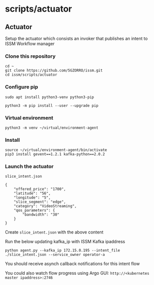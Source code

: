 # scripts/actuator

## Actuator

Setup the actuator which consists an invoker that publishes an intent to ISSM Workflow manager

### Clone this repository

```
cd ~
git clone https://github.com/5GZORRO/issm.git
cd issm/scripts/actuator
```

### Configure pip

```
sudo apt install python3-venv python3-pip
```

```
python3 -m pip install --user --upgrade pip
```

### Virtual environment

```
python3 -m venv ~/virtual/environment-agent
```

### Install

```
source ~/virtual/environment-agent/bin/activate
pip3 install gevent==1.2.1 kafka-python==2.0.2
```

### Launch the actuator

`slice_intent.json`

```
{
    "offered_price": "1700",
    "latitude": "56",
    "longitude": "5",
    "slice_segment": "edge",
    "category": "VideoStreaming",
    "qos_parameters": {
        "bandwidth": "30"
    }
}
```

Create `slice_intent.json` with the above content

Run the below updating kafka_ip with ISSM Kafka ipaddress

```
python agent.py --kafka_ip 172.15.0.195 --intent_file ./slice_intent.json --service_owner operator-a
```

You should receive asynch callback notifications for this intent flow

You could also watch flow progress using Argo GUI: `http://<kubernetes master ipaddress>:2746`
